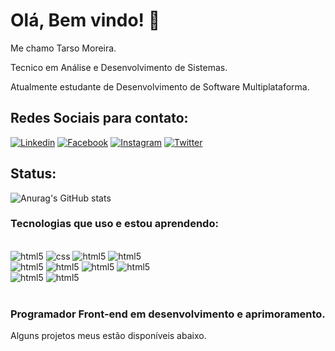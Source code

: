 # Olá, Bem vindo! 👋

Me chamo Tarso Moreira.

Tecnico em Análise e Desenvolvimento de Sistemas.

Atualmente estudante de Desenvolvimento de Software Multiplataforma.

## Redes Sociais para contato:

[![Linkedin](https://img.shields.io/badge/LinkedIn-0077B5?style=for-the-badge&logo=linkedin&logoColor=white)](www.linkedin.com/in/tarso-moreira-5a651b219)
[![Facebook](https://img.shields.io/badge/Facebook-1877F2?style=for-the-badge&logo=facebook&logoColor=white)](https://www.facebook.com/tarso.moreira.940?mibextid=ZbWKwL)
[![Instagram](https://img.shields.io/badge/Instagram-E4405F?style=for-the-badge&logo=instagram&logoColor=white)](https://www.instagram.com/bioxcis_dono?igsh=MWYwc2JmYWVmMHJlOQ==)
[![Twitter](https://img.shields.io/badge/Twitter-1DA1F2?style=for-the-badge&logo=twitter&logoColor=white)](https://twitter.com/Bioxcis_dono)

## Status:

![Anurag's GitHub stats](https://github-readme-stats.vercel.app/api?username=Bioxcis&show_icons=true&theme=synthwave)

### Tecnologias que uso e estou aprendendo:

<div style="display: inline_block"><br/>
    <img alt="html5" src="https://img.shields.io/badge/HTML5-E34F00?style=for-the-badge&logo=html5&logoColor=white">
    <img alt="css" src="https://img.shields.io/badge/CSS3-1572B6?style=for-the-badge&logo=css3&logoColor=white" />
    <img alt="html5" src="https://img.shields.io/badge/Bootstrap-8833AA?style=for-the-badge&logo=bootstrap&logoColor=white"></img>
    <img alt="html5" src="https://img.shields.io/badge/JavaScript-323330?style=for-the-badge&logo=javascript&logoColor=F7DF1E"></img>
</div>
<div style="display: inline_block">
    <img alt="html5" src="https://img.shields.io/badge/Python-14354C?style=for-the-badge&logo=python&logoColor=white"></img>
    <img alt="html5" src="https://img.shields.io/badge/Java-EE0000?style=for-the-badge&logo=openjdk&logoColor=white"></img>
    <img alt="html5" src="https://img.shields.io/badge/Haxe-FFAA00?style=for-the-badge&logo=haxe&logoColor=white"></img>
    <img alt="html5" src="https://img.shields.io/badge/Lua-224499?style=for-the-badge&logo=lua&logoColor=white"></img>
</div>
<div style="display: inline_block">
    <img alt="html5" src="https://img.shields.io/badge/MongoDB-22AA44?style=for-the-badge&logo=mongodb&logoColor=white"></img>
    <img alt="html5" src="https://img.shields.io/badge/MySQL-777777?style=for-the-badge&logo=mysql&logoColor=white"></img>
</div><br/>

### Programador Front-end em desenvolvimento e aprimoramento.

Alguns projetos meus estão disponíveis abaixo.
